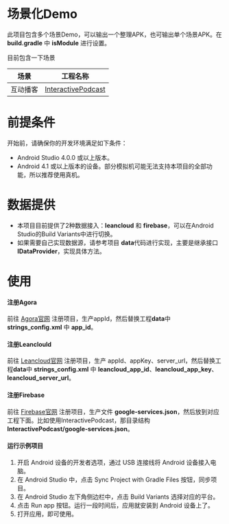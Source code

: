 # 场景化Demo
此项目包含多个场景Demo，可以输出一个整理APK，也可输出单个场景APK。在 **build.gradle** 中 **isModule** 进行设置。

目前包含一下场景

|场景|工程名称|
|----|----|
|互动播客|[InteractivePodcast](./InteractivePodcast/README.md)|

# 前提条件
开始前，请确保你的开发环境满足如下条件：
- Android Studio 4.0.0 或以上版本。
- Android 4.1 或以上版本的设备。部分模拟机可能无法支持本项目的全部功能，所以推荐使用真机。

# 数据提供
- 本项目目前提供了2种数据接入：**leancloud** 和 **firebase**，可以在Android Studio的Build Variants中进行切换。
- 如果需要自己实现数据源，请参考项目 **data**代码进行实现，主要是继承接口 **IDataProvider**，实现具体方法。

# 使用
#### 注册Agora
前往 [Agora官网](https://console.agora.io/) 注册项目，生产appId，然后替换工程**data**中 **strings_config.xml** 中 **app_id**。

#### 注册Leanclould
前往 [Leancloud官网](https://www.leancloud.cn/) 注册项目，生产 appId、appKey、server_url，然后替换工程**data**中  **strings_config.xml** 中 **leancloud_app_id**、**leancloud_app_key**、**leancloud_server_url**。

#### 注册Firebase
前往 [Firebase官网](https://firebase.google.com/) 注册项目，生产文件 **google-services.json**，然后放到对应工程下面。比如使用InteractivePodcast，那目录结构 **InteractivePodcast/google-services.json**。

#### 运行示例项目
1. 开启 Android 设备的开发者选项，通过 USB 连接线将 Android 设备接入电脑。
2. 在 Android Studio 中，点击 Sync Project with Gradle Files 按钮，同步项目。
3. 在 Android Studio 左下角侧边栏中，点击 Build Variants 选择对应的平台。
4. 点击 Run app 按钮。运行一段时间后，应用就安装到 Android 设备上了。
5. 打开应用，即可使用。
